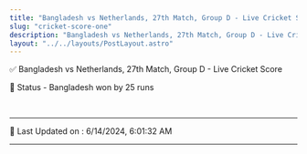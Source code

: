 ```yaml
---
title: "Bangladesh vs Netherlands, 27th Match, Group D - Live Cricket Score"
slug: "cricket-score-one"
description: "Bangladesh vs Netherlands, 27th Match, Group D - Live Cricket Score - Bangladesh won by 25 runs."
layout: "../../layouts/PostLayout.astro"
--- 
```


✅ Bangladesh vs Netherlands, 27th Match, Group D - Live Cricket Score

📑 Status - Bangladesh won by 25 runs

<br />

***

📝 Last Updated on : 6/14/2024, 6:01:32 AM

***

